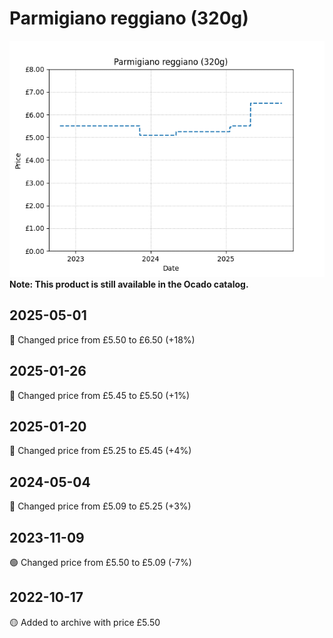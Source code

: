 # Parmigiano reggiano (320g)
![](charts/product-98385011.png)
**Note: This product is still available in the Ocado catalog.**
## 2025-05-01
🔴 Changed price from £5.50 to £6.50 (+18%)
## 2025-01-26
🔴 Changed price from £5.45 to £5.50 (+1%)
## 2025-01-20
🔴 Changed price from £5.25 to £5.45 (+4%)
## 2024-05-04
🔴 Changed price from £5.09 to £5.25 (+3%)
## 2023-11-09
🟢 Changed price from £5.50 to £5.09 (-7%)
## 2022-10-17
🟡 Added to archive with price £5.50